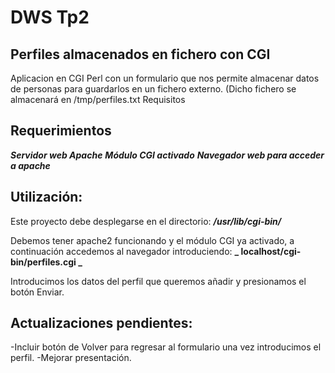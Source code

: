 # DWS Tp2
                                               
## Perfiles almacenados en fichero con CGI

Aplicacion en CGI Perl con un formulario que nos permite almacenar datos de personas para guardarlos en un fichero externo. (Dicho fichero se almacenará en /tmp/perfiles.txt
Requisitos

## Requerimientos

**_Servidor web Apache_**
**_Módulo CGI activado_**
**_Navegador web para acceder a apache_**

## Utilización:

Este proyecto debe desplegarse en el directorio: 
**_/usr/lib/cgi-bin/_**

Debemos tener apache2 funcionando y el módulo CGI ya activado, a continuación accedemos al navegador introduciendo:
**_ localhost/cgi-bin/perfiles.cgi _**

Introducimos los datos del perfil que queremos añadir y presionamos el botón Enviar.

## Actualizaciones pendientes:

-Incluir botón de Volver para regresar al formulario una vez introducimos el perfil.
-Mejorar presentación.
